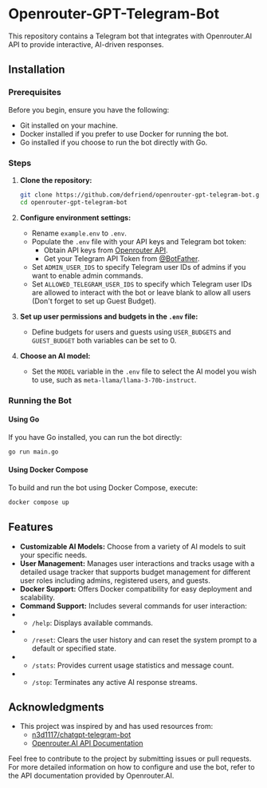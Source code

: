 # Openrouter-GPT-Telegram-Bot
This repository contains a Telegram bot that integrates with Openrouter.AI API to provide interactive, AI-driven responses.

## Installation

### Prerequisites
Before you begin, ensure you have the following:
- Git installed on your machine.
- Docker installed if you prefer to use Docker for running the bot.
- Go installed if you choose to run the bot directly with Go.

### Steps

1. **Clone the repository:**
   ```bash
   git clone https://github.com/defriend/openrouter-gpt-telegram-bot.git
   cd openrouter-gpt-telegram-bot
   ```

2. **Configure environment settings:**
    - Rename `example.env` to `.env`.
    - Populate the `.env` file with your API keys and Telegram bot token:
        - Obtain API keys from [Openrouter API](https://openrouter.ai/keys).
        - Get your Telegram API Token from [@BotFather](https://t.me/BotFather).
    - Set `ADMIN_USER_IDS` to specify Telegram user IDs of admins if you want to enable admin commands.
    - Set `ALLOWED_TELEGRAM_USER_IDS` to specify which Telegram user IDs are allowed to interact with the bot or leave blank to allow all users (Don't forget to set up Guest Budget).

3. **Set up user permissions and budgets in the `.env` file:**
    - Define budgets for users and guests using `USER_BUDGETS` and `GUEST_BUDGET` both variables can be set to 0.

4. **Choose an AI model:**
    - Set the `MODEL` variable in the `.env` file to select the AI model you wish to use, such as `meta-llama/llama-3-70b-instruct`.

### Running the Bot

#### Using Go
If you have Go installed, you can run the bot directly:
```bash
go run main.go
```

#### Using Docker Compose
To build and run the bot using Docker Compose, execute:
```bash
docker compose up
```

## Features
- **Customizable AI Models:** Choose from a variety of AI models to suit your specific needs.
- **User Management:** Manages user interactions and tracks usage with a detailed usage tracker that supports budget management for different user roles including admins, registered users, and guests.
- **Docker Support:** Offers Docker compatibility for easy deployment and scalability.
-  **Command Support:** Includes several commands for user interaction:
- - `/help`: Displays available commands.
- - `/reset`: Clears the user history and can reset the system prompt to a default or specified state.
- - `/stats`: Provides current usage statistics and message count.
- - `/stop`: Terminates any active AI response streams.


## Acknowledgments
- This project was inspired by and has used resources from:
    - [n3d1117/chatgpt-telegram-bot](https://github.com/n3d1117/chatgpt-telegram-bot)
    - [Openrouter.AI API Documentation](https://openrouter.ai)

Feel free to contribute to the project by submitting issues or pull requests. For more detailed information on how to configure and use the bot, refer to the API documentation provided by Openrouter.AI.
